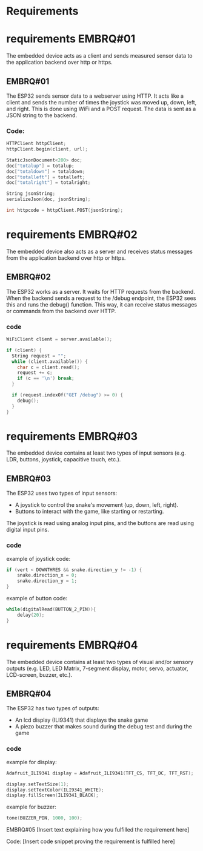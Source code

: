 # Requirements


# requirements EMBRQ#01
The embedded device acts as a client and sends measured sensor data to the application backend over http or https.

## EMBRQ#01
The ESP32 sends sensor data to a webserver using HTTP. It acts like a client and sends the number of times the joystick was moved up, down, left, and right. This is done using WiFi and a POST request. The data is sent as a JSON string to the backend.

### Code:
```cpp
HTTPClient httpClient;
httpClient.begin(client, url);

StaticJsonDocument<200> doc;
doc["totalup"] = totalup;
doc["totaldown"] = totaldown;
doc["totalleft"] = totalleft;
doc["totalright"] = totalright;

String jsonString;
serializeJson(doc, jsonString);

int httpcode = httpClient.POST(jsonString);
```

# requirements EMBRQ#02
The embedded device also acts as a server and receives status messages from the application backend over http or https.

## EMBRQ#02
The ESP32 works as a server. It waits for HTTP requests from the backend. When the backend sends a request to the /debug endpoint, the ESP32 sees this and runs the debug() function. This way, it can receive status messages or commands from the backend over HTTP.

### code
```cpp
WiFiClient client = server.available();

if (client) {
  String request = "";
  while (client.available()) {
    char c = client.read();
    request += c;
    if (c == '\n') break;
  }

  if (request.indexOf("GET /debug") >= 0) {
    debug();
  }
}
```

# requirements EMBRQ#03
The embedded device contains at least two types of input sensors (e.g. LDR, buttons, joystick, capacitive touch, etc.).

## EMBRQ#03
The ESP32 uses two types of input sensors:
- A joystick to control the snake's movement (up, down, left, right).
- Buttons to interact with the game, like starting or restarting.

The joystick is read using analog input pins, and the buttons are read using digital input pins.

### code
example of joystick code:
```cpp
if (vert < DOWNTHRES && snake.direction_y != -1) {
    snake.direction_x = 0;
    snake.direction_y = 1;
}
```

example of button code:
```cpp
while(digitalRead(BUTTON_2_PIN)){
    delay(20);
}
```

# requirements EMBRQ#04
The embedded device contains at least two types of visual and/or sensory outputs (e.g. LED, LED Matrix, 7-segment display, motor, servo, actuator, LCD-screen, buzzer, etc.).

## EMBRQ#04
The ESP32 has two types of outputs:

- An lcd display (ILI9341) that displays the snake game
- A piezo buzzer that makes sound during the debug test and during the game

### code
example for display:
```cpp
Adafruit_ILI9341 display = Adafruit_ILI9341(TFT_CS, TFT_DC, TFT_RST);

display.setTextSize(1);
display.setTextColor(ILI9341_WHITE);
display.fillScreen(ILI9341_BLACK);
```
example for buzzer:
```cpp
tone(BUZZER_PIN, 1000, 100);
```
EMBRQ#05
[Insert text explaining how you fulfilled the requirement here]

Code:
[Insert code snippet proving the requirement is fulfilled here]